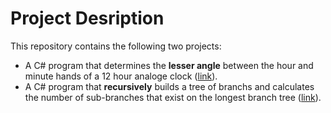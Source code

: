 # Project Desription
This repository contains the following two projects:
* A C# program that determines the **lesser angle** between the hour and minute hands of a 12 hour analoge clock ([link](https://github.com/Tinsae-Tadesse/REIZ-Tech/blob/master/Angle%20Calculator/Program.cs)).
* A C# program that **recursively** builds a tree of branchs and calculates the number of sub-branches that exist on the longest branch tree ([link](https://github.com/Tinsae-Tadesse/REIZ-Tech/blob/master/Branch%20Tree/Program.cs)).
